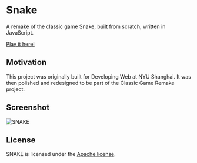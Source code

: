 # Snake

A remake of the classic game Snake, built from scratch, written in JavaScript.

[Play it here!](http://jackbdu.github.io/snake)

## Motivation

This project was originally built for Developing Web at NYU Shanghai. It was then polished and redesigned to be part of the Classic Game Remake project.

## Screenshot
![SNAKE](http://jackbdu.github.io/portfolio/img/snake.png)

## License

SNAKE is licensed under the [Apache license](./LICENSE).
